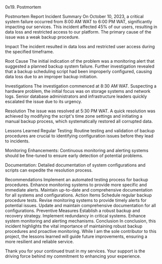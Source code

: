 0x19. Postmortem

 Postmortem Report
Incident Summary
On October 10, 2023, a critical system failure occurred from 8:00 AM WAT to 6:00 PM WAT, significantly impacting our services. This incident affected 45% of our users, resulting in data loss and restricted access to our platform. The primary cause of the issue was a weak backup procedure.

Impact
The incident resulted in data loss and restricted user access during the specified timeframe.

Root Cause
The initial indication of the problem was a monitoring alert that suggested a planned backup system failure. Further investigation revealed that a backup scheduling script had been improperly configured, causing data loss due to an improper backup initiation.

Investigations
The investigation commenced at 8:30 AM WAT. Suspecting a hardware problem, the initial focus was on storage systems and network logs. Senior database administrators and infrastructure leaders quickly escalated the issue due to its urgency.

Resolution
The issue was resolved at 5:30 PM WAT. A quick resolution was achieved by modifying the script's time zone settings and initiating a manual backup process, which systematically restored all corrupted data.

Lessons Learned
Regular Testing: Routine testing and validation of backup procedures are crucial to identifying configuration issues before they lead to incidents.

Monitoring Enhancements: Continuous monitoring and alerting systems should be fine-tuned to ensure early detection of potential problems.

Documentation: Detailed documentation of system configurations and scripts can expedite the resolution process.

Recommendations
Implement an automated testing process for backup procedures.
Enhance monitoring systems to provide more specific and immediate alerts.
Maintain up-to-date and comprehensive documentation for all systems and configurations.
Action Items
Schedule regular backup procedure tests.
Revise monitoring systems to provide timely alerts for potential issues.
Update and maintain comprehensive documentation for all configurations.
Preventive Measures
Establish a robust backup and recovery strategy.
Implement redundancy in critical systems.
Enhance system monitoring and alerting mechanisms.
Conclusion
In conclusion, this incident highlights the vital importance of maintaining robust backup procedures and proactive monitoring. While I am the sole contributor to this project, the lessons learned will guide future improvements, ensuring a more resilient and reliable service.

Thank you for your continued trust in my services. Your support is the driving force behind my commitment to enhancing your experience.
